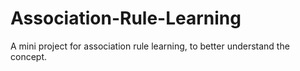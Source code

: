 # Association-Rule-Learning
 A mini project for association rule learning, to better understand the concept.

